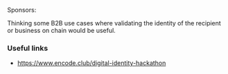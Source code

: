 


Sponsors:


Thinking some B2B use cases where validating the identity of the recipient or business on chain would be useful.





### Useful links
* https://www.encode.club/digital-identity-hackathon